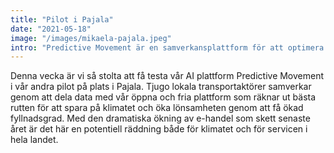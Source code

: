 ```yaml
---
title: "Pilot i Pajala"
date: "2021-05-18"
image: "/images/mikaela-pajala.jpeg"
intro: "Predictive Movement är en samverkansplattform för att optimera transportsystemet. Denna veckan testar vi i Pajala."
---
```


Denna vecka är vi så stolta att få testa vår AI plattform Predictive Movement i vår andra pilot på plats i Pajala. Tjugo lokala transportaktörer samverkar genom att dela data med vår öppna och fria plattform som räknar ut bästa rutten för att spara på klimatet och öka lönsamheten genom att få ökad fyllnadsgrad. Med den dramatiska ökning av e-handel som skett senaste året är det här en potentiell räddning både för klimatet och för servicen i hela landet.
